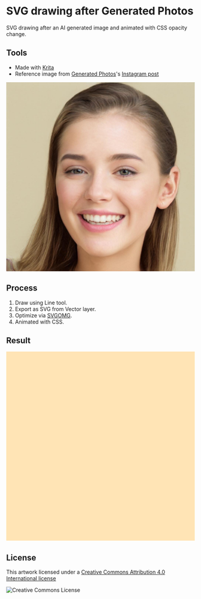 # SVG drawing after Generated Photos

SVG drawing after an AI generated image and animated with CSS opacity change.

## Tools

- Made with [Krita](https://krita.org)
- Reference image from [Generated Photos](https://generated.photos)'s [Instagram post](https://www.instagram.com/p/B29O_TEHQ6j/)

![Reference image from Generated.Photos](69856066_2182129722085236_159214978330434336_n.jpg)

## Process

1. Draw using Line tool.
2. Export as SVG from Vector layer.
3. Optimize via [SVGOMG](https://jakearchibald.github.io/svgomg/). 
4. Animated with CSS.

## Result

![202005_001](202005_001-s960px-270frames-via-ScreenToGif-Encorder_ffmpeg-default.gif "caption")

## License

This artwork licensed under a [ Creative Commons Attribution 4.0 International license](https://creativecommons.org/licenses/by/4.0/)

![Creative Commons License](https://i.creativecommons.org/l/by/4.0/88x31.png)